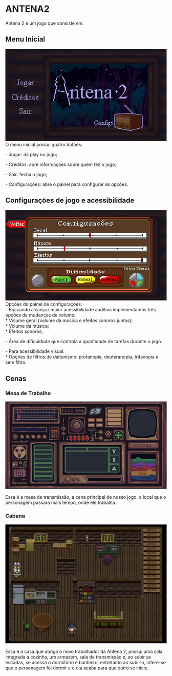 # ANTENA2
Antena 2 é um jogo que consiste em.
## Menu Inicial
<img src="inicioprint.png">
<div>O menu inicial possui quatro botões: </div>
<p>- Jogar: dá play no jogo;</p>
<p>- Créditos: abre informações sobre quem fez o jogo;</p>
<p>- Sair: fecha o jogo;</p>
<p>- Configurações: abre o painel para configurar as opções.</p>

## Configurações de jogo e acessibilidade
<img src="configs.png">
<div>Opções do painel de configurações:</div>
<div>- Buscando alcançar maior acessibilidade auditiva implementamos três opções de mudanças de volume:
    <div>* Volume geral (volume da música e efeitos sonoros juntos);</div>
    <div>* Volume da música;</div>
    <div>* Efeitos sonoros;</div>
    <p></p>
    </div>
<p>- Área de dificuldade que controla a quantidade de tarefas durante o jogo.</p>
<div>- Para acessibilidade visual:</div>
    <div>* Opções de filtros de daltonismo:  protanopia, deuteranopia, tritanopia e sem filtro.</div>

## Cenas
### Mesa de Trabalho
<img src="mesatrans1.png">
<div><p>Essa é a mesa de transmissão, a cena principal de nosso jogo, o local que o personagem passará mais tempo, onde ele trabalha.</p></div>

### Cabana
<img src="cabana.png">
<div><p>Essa é a casa que abriga o novo trabalhador da Antena 2, possui uma sala integrada a cozinha, um armazém, sala de transmissão e, ao subir as escadas, se acessa o dormitório e banheiro, entretanto ao subí-la, infere-se que o personagem foi dormir e o dia acaba para que outro se inicie. </p></div>
